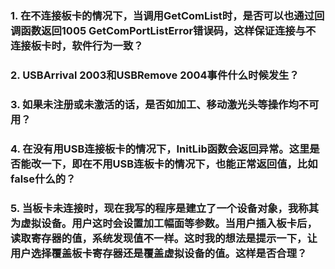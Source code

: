 ﻿### 1. 在不连接板卡的情况下，当调用GetComList时，是否可以也通过回调函数返回1005 GetComPortListError错误码，这样保证连接与不连接板卡时，软件行为一致？

### 2. USBArrival 2003和USBRemove 2004事件什么时候发生？

### 3. 如果未注册或未激活的话，是否如加工、移动激光头等操作均不可用？

### 4. 在没有用USB连接板卡的情况下，InitLib函数会返回异常。这里是否能改一下，即在不用USB连板卡的情况下，也能正常返回值，比如false什么的？

### 5. 当板卡未连接时，现在我写的程序是建立了一个设备对象，我称其为虚拟设备。用户这时会设置加工幅面等参数。当用户插入板卡后，读取寄存器的值，系统发现值不一样。这时我的想法是提示一下，让用户选择覆盖板卡寄存器还是覆盖虚拟设备的值。这样是否合理？

